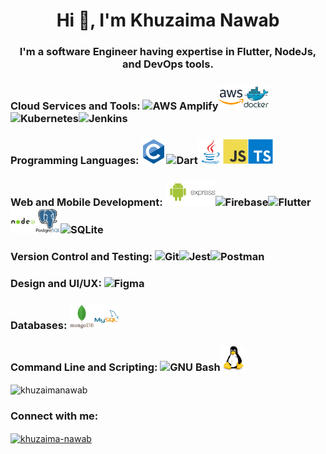 <h1 align="center">Hi 👋, I'm Khuzaima Nawab</h1>
<h3 align="center">I'm a software Engineer having expertise in Flutter, NodeJs, and DevOps tools.</h3>

### Cloud Services and Tools: <img src="https://docs.amplify.aws/assets/logo-dark.svg" alt="AWS Amplify" width="40" height="40"/><img src="https://raw.githubusercontent.com/devicons/devicon/master/icons/amazonwebservices/amazonwebservices-original-wordmark.svg" alt="Amazon Web Services (AWS)" width="40" height="40"/><img src="https://raw.githubusercontent.com/devicons/devicon/master/icons/docker/docker-original-wordmark.svg" alt="Docker" width="40" height="40"/><img src="https://www.vectorlogo.zone/logos/kubernetes/kubernetes-icon.svg" alt="Kubernetes" width="40" height="40"/><img src="https://www.vectorlogo.zone/logos/jenkins/jenkins-icon.svg" alt="Jenkins" width="40" height="40"/>

### Programming Languages: <img src="https://raw.githubusercontent.com/devicons/devicon/master/icons/c/c-original.svg" alt="C" width="40" height="40"/><img src="https://www.vectorlogo.zone/logos/dartlang/dartlang-icon.svg" alt="Dart" width="40" height="40"/><img src="https://raw.githubusercontent.com/devicons/devicon/master/icons/java/java-original.svg" alt="Java" width="40" height="40"/><img src="https://raw.githubusercontent.com/devicons/devicon/master/icons/javascript/javascript-original.svg" alt="JavaScript" width="40" height="40"/><img src="https://raw.githubusercontent.com/devicons/devicon/master/icons/typescript/typescript-original.svg" alt="TypeScript" width="40" height="40"/>

### Web and Mobile Development: <img src="https://raw.githubusercontent.com/devicons/devicon/master/icons/android/android-original-wordmark.svg" alt="Android" width="40" height="40"/><img src="https://raw.githubusercontent.com/devicons/devicon/master/icons/express/express-original-wordmark.svg" alt="Express.js" width="40" height="40"/><img src="https://www.vectorlogo.zone/logos/firebase/firebase-icon.svg" alt="Firebase" width="40" height="40"/><img src="https://www.vectorlogo.zone/logos/flutterio/flutterio-icon.svg" alt="Flutter" width="40" height="40"/><img src="https://raw.githubusercontent.com/devicons/devicon/master/icons/nodejs/nodejs-original-wordmark.svg" alt="Node.js" width="40" height="40"/><img src="https://raw.githubusercontent.com/devicons/devicon/master/icons/postgresql/postgresql-original-wordmark.svg" alt="PostgreSQL" width="40" height="40"/><img src="https://www.vectorlogo.zone/logos/sqlite/sqlite-icon.svg" alt="SQLite" width="40" height="40"/>

### Version Control and Testing: <img src="https://www.vectorlogo.zone/logos/git-scm/git-scm-icon.svg" alt="Git" width="40" height="40"/><img src="https://www.vectorlogo.zone/logos/jestjsio/jestjsio-icon.svg" alt="Jest" width="40" height="40"/><img src="https://www.vectorlogo.zone/logos/getpostman/getpostman-icon.svg" alt="Postman" width="40" height="40"/>

### Design and UI/UX: <img src="https://www.vectorlogo.zone/logos/figma/figma-icon.svg" alt="Figma" width="40" height="40"/>

### Databases: <img src="https://raw.githubusercontent.com/devicons/devicon/master/icons/mongodb/mongodb-original-wordmark.svg" alt="MongoDB" width="40" height="40"/><img src="https://raw.githubusercontent.com/devicons/devicon/master/icons/mysql/mysql-original-wordmark.svg" alt="MySQL" width="40" height="40"/>

### Command Line and Scripting: <img src="https://www.vectorlogo.zone/logos/gnu_bash/gnu_bash-icon.svg" alt="GNU Bash" width="40" height="40"/><img src="https://raw.githubusercontent.com/devicons/devicon/master/icons/linux/linux-original.svg" alt="Linux" width="40" height="40"/>

<p><img align="center" src="https://github-readme-stats.vercel.app/api/top-langs?username=khuzaimanawab&show_icons=true&locale=en&layout=compact" alt="khuzaimanawab" /></p>


<h3 align="left">Connect with me:</h3>
<p align="left">
<a href="https://linkedin.com/in/khuzaima-nawab" target="blank"><img align="center" src="https://raw.githubusercontent.com/rahuldkjain/github-profile-readme-generator/master/src/images/icons/Social/linked-in-alt.svg" alt="khuzaima-nawab" height="30" width="40" /></a>
</p>
